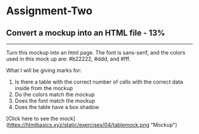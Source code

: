 # Assignment-Two

## Convert a mockup into an HTML file - 13%

***

Turn this mockup into an html page. The font is sans-serif, and the colors used in this mock up are: #b22222, #ddd, and #fff.

What I will be giving marks for:

1. Is there a table with the correct number of cells with the correct data inside from the mockup
2. Do the colors match the mockup
3. Does the font match the mockup
4. Does the table have a box shadow

[Click here to see the mock] (https://htmlbasics.xyz/static/exercises/04/tablemock.png "Mockup")
